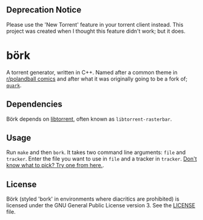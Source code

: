 ## Deprecation Notice
Please use the 'New Torrent' feature in your torrent client instead. This
project was created when I thought this feature didn't work; but it does.

# börk
A torrent generator, written in C++. Named after a common theme in
[r/polandball comics](https://www.reddit.com/r/polandball) and after what it was
originally going to be a fork of; [`quark`](https://tools.suckless.org/quark).

## Dependencies
Börk depends on [libtorrent](https://libtorrent.org), often known as
`libtorrent-rasterbar`.

## Usage
Run `make` and then `bork`. It takes two command line arguments: `file` and
`tracker`. Enter the file you want to use in `file` and a tracker in `tracker`.
[Don't know what to pick? Try one from here.](https://raw.githubusercontent.com/ngosang/trackerslist/master/trackers_best.txt).

## License
Börk (styled 'bork' in environments where diacritics are prohibited) is licensed
under the GNU General Public License version 3. See the [LICENSE](LICENSE) file.
